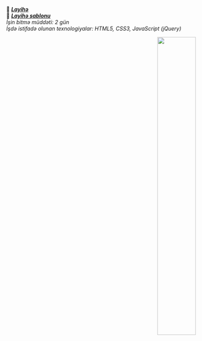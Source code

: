 🔗 **_[Layihə](https://isbendiyarovanezrin.github.io/UI-Design "Click Me!")_** <br>
🔗 **_[Layihə şablonu](https://www.figma.com/proto/8TuDL7oCzf31hVbpPVaIcO/Figma-Web-Design-Layout?node-id=1%3A2&scaling=scale-down-width&page-id=0%3A1 "Click Me!")_** <br>
_İşin bitmə müddəti: 2 gün_ <br>
_İşdə istifadə olunan texnologiyalar: HTML5, CSS3, JavaScript (jQuery)_

<div align="right">
  <img src="https://raw.githubusercontent.com/avinal/avinal/main/images/butterfly.gif" width=45%>
<div>
